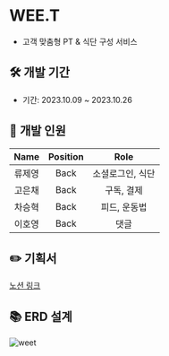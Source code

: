 # WEE.T
- 고객 맞춤형 PT & 식단 구성 서비스

## 🛠️ 개발 기간
- 기간: 2023.10.09 ~ 2023.10.26

## 👥 개발 인원
|Name|Position|Role|
|:---:|:---:|:---:|
|류제영|Back|소셜로그인, 식단|
|고은채|Back|구독, 결제|
|차승혁|Back|피드, 운동법|
|이호영|Back|댓글|

## ✏️ 기획서
[노션 링크](https://treasure-windscreen-c7e.notion.site/WEE-T-694398fc6d464ce7bde1aaeeb503ed1e)

## 📚 ERD 설계
![weet](https://github.com/B3lla0/49-3rd-WEE.T-backend/assets/108120358/6bfd1509-7ccb-4a94-a81c-978ffe8c08b8)

